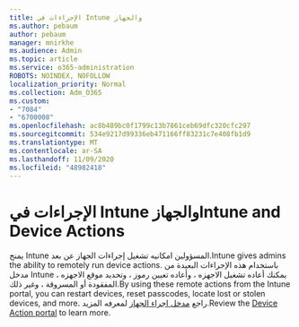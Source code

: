 ```yaml
---
title: الإجراءات في Intune والجهاز
ms.author: pebaum
author: pebaum
manager: mnirkhe
ms.audience: Admin
ms.topic: article
ms.service: o365-administration
ROBOTS: NOINDEX, NOFOLLOW
localization_priority: Normal
ms.collection: Adm_O365
ms.custom:
- "7084"
- "6700008"
ms.openlocfilehash: ac8b489bc0f1799c13b7861ceb69dfc320cfc297
ms.sourcegitcommit: 534e9217d99336eb471166ff83231c7e408fb1d9
ms.translationtype: MT
ms.contentlocale: ar-SA
ms.lasthandoff: 11/09/2020
ms.locfileid: "48982418"
---
```

# <a name="intune-and-device-actions"></a><span data-ttu-id="be470-102">الإجراءات في Intune والجهاز</span><span class="sxs-lookup"><span data-stu-id="be470-102">Intune and Device Actions</span></span>

<span data-ttu-id="be470-103">يمنح Intune المسؤولين امكانيه تشغيل إجراءات الجهاز عن بعد.</span><span class="sxs-lookup"><span data-stu-id="be470-103">Intune gives admins the ability to remotely run device actions.</span></span> <span data-ttu-id="be470-104">باستخدام هذه الإجراءات البعيدة من مدخل Intune ، يمكنك أعاده تشغيل الاجهزه ، وأعاده تعيين رموز ، وتحديد موقع الاجهزه المفقودة أو المسروقة ، وغير ذلك.</span><span class="sxs-lookup"><span data-stu-id="be470-104">By using these remote actions from the Intune portal, you can restart devices, reset passcodes, locate lost or stolen devices, and more.</span></span> <span data-ttu-id="be470-105">راجع [مدخل اجراء الجهاز](https://docs.microsoft.com/mem/intune/remote-actions/) لمعرفه المزيد.</span><span class="sxs-lookup"><span data-stu-id="be470-105">Review the [Device Action portal](https://docs.microsoft.com/mem/intune/remote-actions/) to learn more.</span></span>
